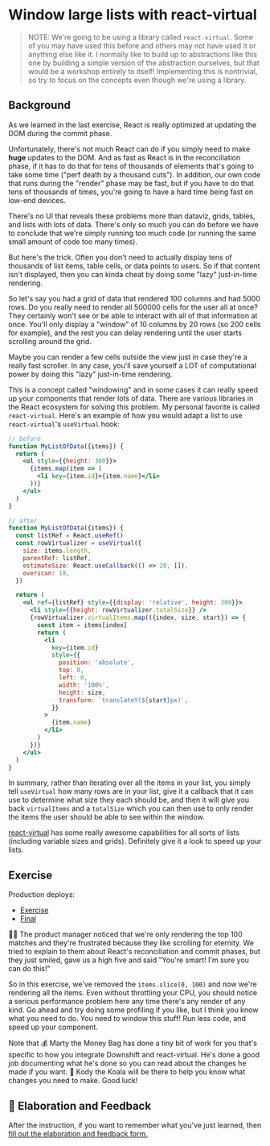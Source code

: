 # Window large lists with react-virtual

> NOTE: We're going to be using a library called `react-virtual`. Some of you
> may have used this before and others may not have used it or anything else
> like it. I normally like to build up to abstractions like this one by building
> a simple version of the abstraction ourselves, but that would be a workshop
> entirely to itself! Implementing this is nontrivial, so try to focus on the
> concepts even though we're using a library.

## Background

As we learned in the last exercise, React is really optimized at updating the
DOM during the commit phase.

Unfortunately, there's not much React can do if you simply need to make **huge**
updates to the DOM. And as fast as React is in the reconciliation phase, if it
has to do that for tens of thousands of elements that's going to take some time
("perf death by a thousand cuts"). In addition, our own code that runs during
the "render" phase may be fast, but if you have to do that tens of thousands of
times, you're going to have a hard time being fast on low-end devices.

There's no UI that reveals these problems more than dataviz, grids, tables, and
lists with lots of data. There's only so much you can do before we have to
conclude that we're simply running too much code (or running the same small
amount of code too many times).

But here's the trick. Often you don't need to actually display tens of thousands
of list items, table cells, or data points to users. So if that content isn't
displayed, then you can kinda cheat by doing some "lazy" just-in-time rendering.

So let's say you had a grid of data that rendered 100 columns and had 5000 rows.
Do you really need to render all 500000 cells for the user all at once? They
certainly won't see or be able to interact with all of that information at once.
You'll only display a "window" of 10 columns by 20 rows (so 200 cells for
example), and the rest you can delay rendering until the user starts scrolling
around the grid.

Maybe you can render a few cells outside the view just in case they're a really
fast scroller. In any case, you'll save yourself a LOT of computational power by
doing this "lazy" just-in-time rendering.

This is a concept called "windowing" and in some cases it can really speed up
your components that render lots of data. There are various libraries in the
React ecosystem for solving this problem. My personal favorite is called
`react-virtual`. Here's an example of how you would adapt a list to use
`react-virtual`'s `useVirtual` hook:

```jsx
// before
function MyListOfData({items}) {
  return (
    <ul style={{height: 300}}>
      {items.map(item => (
        <li key={item.id}>{item.name}</li>
      ))}
    </ul>
  )
}
```

```jsx
// after
function MyListOfData({items}) {
  const listRef = React.useRef()
  const rowVirtualizer = useVirtual({
    size: items.length,
    parentRef: listRef,
    estimateSize: React.useCallback(() => 20, []),
    overscan: 10,
  })

  return (
    <ul ref={listRef} style={{display: 'relative', height: 300}}>
      <li style={{height: rowVirtualizer.totalSize}} />
      {rowVirtualizer.virtualItems.map(({index, size, start}) => {
        const item = items[index]
        return (
          <li
            key={item.id}
            style={{
              position: 'absolute',
              top: 0,
              left: 0,
              width: '100%',
              height: size,
              transform: `translateY(${start}px)`,
            }}
          >
            {item.name}
          </li>
        )
      })}
    </ul>
  )
}
```

In summary, rather than iterating over all the items in your list, you simply
tell `useVirtual` how many rows are in your list, give it a callback that it can
use to determine what size they each should be, and then it will give you back
`virtualItems` and a `totalSize` which you can then use to only render the
items the user should be able to see within the window.

[react-virtual](https://github.com/tannerlinsley/react-virtual) has some really
awesome capabilities for all sorts of lists (including variable sizes and
grids). Definitely give it a look to speed up your lists.

## Exercise

Production deploys:

- [Exercise](https://react-performance.netlify.app/isolated/exercise/04.js)
- [Final](https://react-performance.netlify.app/isolated/final/04.js)

👨‍💼 The product manager noticed that we're only rendering the top 100 matches and
they're frustrated because they like scrolling for eternity. We tried to explain
to them about React's reconciliation and commit phases, but they just smiled,
gave us a high five and said "You're smart! I'm sure you can do this!"

So in this exercise, we've removed the `items.slice(0, 100)` and now we're
rendering all the items. Even without throttling your CPU, you should notice a
serious performance problem here any time there's any render of any kind. Go
ahead and try doing some profiling if you like, but I think you know what you
need to do. You need to window this stuff! Run less code, and speed up your
component.

Note that 💰 Marty the Money Bag has done a tiny bit of work for you that's
specific to how you integrate Downshift and react-virtual. He's done a good job
documenting what he's done so you can read about the changes he made if you
want. 🐨 Kody the Koala will be there to help you know what changes you need to
make. Good luck!

## 🦉 Elaboration and Feedback

<div>
<span>After the instruction, if you want to remember what you've just learned, then </span>
<a rel="noopener noreferrer" target="_blank" href="https://ws.kcd.im/?ws=React%20Performance%20%E2%9A%A1&e=04%3A%20Window%20large%20lists%20with%20react-virtual&em=agzertuche%40hotmail.com">
  fill out the elaboration and feedback form.
</a>
</div>
